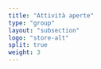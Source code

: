 ```yaml
---
title: "Attività aperte"
type: "group"
layout: "subsection"
logo: "store-alt"
split: true
weight: 3
---
```

